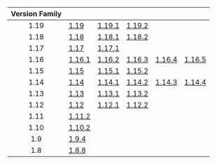 | Version Family | | | | | |
|:---:|---|---|---|---|---|
| 1.19 | [1.19](https://github.com/BaldGang/spigot-build/releases/download/20220925/spigot-1.19.jar) | [1.19.1](https://github.com/BaldGang/spigot-build/releases/download/20220925/spigot-1.19.1.jar) | [1.19.2](https://github.com/BaldGang/spigot-build/releases/download/20220925/spigot-1.19.2.jar) | | |
| 1.18 | [1.18](https://github.com/BaldGang/spigot-build/releases/download/20220925/spigot-1.18.jar) | [1.18.1](https://github.com/BaldGang/spigot-build/releases/download/20220925/spigot-1.18.1.jar) | [1.18.2](https://github.com/BaldGang/spigot-build/releases/download/20220925/spigot-1.18.2.jar) | | |
| 1.17 | [1.17](https://github.com/BaldGang/spigot-build/releases/download/20220925/spigot-1.17.jar) | [1.17.1](https://github.com/BaldGang/spigot-build/releases/download/20220925/spigot-1.17.1.jar) | | | |
| 1.16 | [1.16.1](https://github.com/BaldGang/spigot-build/releases/download/20220925/spigot-1.16.1.jar) | [1.16.2](https://github.com/BaldGang/spigot-build/releases/download/20220925/spigot-1.16.2.jar) | [1.16.3](https://github.com/BaldGang/spigot-build/releases/download/20220925/spigot-1.16.3.jar) | [1.16.4](https://github.com/BaldGang/spigot-build/releases/download/20220925/spigot-1.16.4.jar) | [1.16.5](https://github.com/BaldGang/spigot-build/releases/download/20220925/spigot-1.16.5.jar) |
| 1.15 | [1.15](https://github.com/BaldGang/spigot-build/releases/download/20220925/spigot-1.15.jar) | [1.15.1](https://github.com/BaldGang/spigot-build/releases/download/20220925/spigot-1.15.1.jar) | [1.15.2](https://github.com/BaldGang/spigot-build/releases/download/20220925/spigot-1.15.2.jar) | | |
| 1.14 | [1.14](https://github.com/BaldGang/spigot-build/releases/download/20220925/spigot-1.14.jar) | [1.14.1](https://github.com/BaldGang/spigot-build/releases/download/20220925/spigot-1.14.1.jar) | [1.14.2](https://github.com/BaldGang/spigot-build/releases/download/20220925/spigot-1.14.2.jar) | [1.14.3](https://github.com/BaldGang/spigot-build/releases/download/20220925/spigot-1.14.3.jar) | [1.14.4](https://github.com/BaldGang/spigot-build/releases/download/20220925/spigot-1.14.4.jar) |
| 1.13 | [1.13](https://github.com/BaldGang/spigot-build/releases/download/20220925/spigot-1.13.jar) | [1.13.1](https://github.com/BaldGang/spigot-build/releases/download/20220925/spigot-1.13.1.jar) | [1.13.2](https://github.com/BaldGang/spigot-build/releases/download/20220925/spigot-1.13.2.jar) | | |
| 1.12 | [1.12](https://github.com/BaldGang/spigot-build/releases/download/20220925/spigot-1.12.jar) | [1.12.1](https://github.com/BaldGang/spigot-build/releases/download/20220925/spigot-1.12.1.jar) | [1.12.2](https://github.com/BaldGang/spigot-build/releases/download/20220925/spigot-1.12.2.jar) | | |
| 1.11 | [1.11.2](https://github.com/BaldGang/spigot-build/releases/download/20220925/spigot-1.11.2.jar) | | | | |
| 1.10 | [1.10.2](https://github.com/BaldGang/spigot-build/releases/download/20220925/spigot-1.10.2.jar) | | | | |
| 1.9 | [1.9.4](https://github.com/BaldGang/spigot-build/releases/download/20220925/spigot-1.9.4.jar) | | | | |
| 1.8 | [1.8.8](https://github.com/BaldGang/spigot-build/releases/download/20220925/spigot-1.8.8.jar) | | | | |
